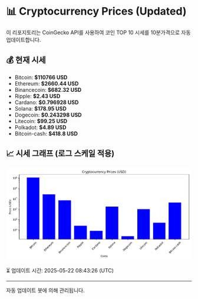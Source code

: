 
# 📊 Cryptocurrency Prices (Updated)

이 리포지토리는 CoinGecko API를 사용하여 코인 TOP 10 시세를 10분가격으로 자동 업데이트합니다.

## 💰 현재 시세
- Bitcoin: **$110766 USD**
- Ethereum: **$2660.44 USD**
- Binancecoin: **$682.32 USD**
- Ripple: **$2.43 USD**
- Cardano: **$0.796928 USD**
- Solana: **$178.95 USD**
- Dogecoin: **$0.243298 USD**
- Litecoin: **$99.25 USD**
- Polkadot: **$4.89 USD**
- Bitcoin-cash: **$418.8 USD**

## 📈 시세 그래프 (로그 스케일 적용)
![Crypto Prices](crypto_prices.png)

⏳ 업데이트 시간: 2025-05-22 08:43:26 (UTC)

---
자동 업데이트 봇에 의해 관리됩니다.
